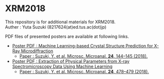 # XRM2018
This repository is for additional materials for XRM2018.  
Auther : Yuta Suzuki (8217624(at)ed.tus.ac(dot)jp)

PDF files of presented posters are available at following links.  
 - [Poster PDF : Machine Learning-based Crystal Structure Prediction for X-Ray Microdiffraction](/XRM_XRD.pdf)
    * [Paper : Suzuki, Y. et al. Microsc. Microanal. <b>24</b>, 144–145 (2018).](https://www.cambridge.org/core/journals/microscopy-and-microanalysis/article/machine-learningbased-crystal-structure-prediction-for-xray-microdiffraction/011D284677EB8475F29F7DC6653E99A7)
 - [Poster PDF : Extraction of Physical Parameters from X-ray Spectromicroscopy Data Using Machine Learning](/XRM_XAS.pdf)
    * [Paper : Suzuki, Y. et al. Microsc. Microanal. <b>24</b>, 478–479 (2018).](https://www.cambridge.org/core/journals/microscopy-and-microanalysis/article/extraction-of-physical-parameters-from-xray-spectromicroscopy-data-using-machine-learning/68A3D162FB7A8540070BBB28826C18A3)